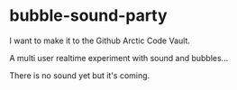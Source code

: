 bubble-sound-party
==================

I want to make it to the Github Arctic Code Vault.


A multi user realtime experiment with sound and bubbles...

There is no sound yet but it's coming.

